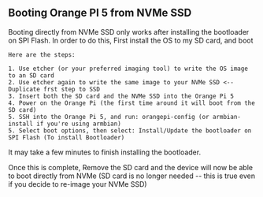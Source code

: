 ## Booting Orange PI 5 from NVMe SSD

Booting directly from NVMe SSD only works after installing the bootloader on SPI Flash.
In order to do this, First install the OS to my SD card, and boot
```
Here are the steps:

1. Use etcher (or your preferred imaging tool) to write the OS image to an SD card
2. Use etcher again to write the same image to your NVMe SSD <-- Duplicate frst step to SSD
3. Insert both the SD card and the NVMe SSD into the Orange Pi 5
4. Power on the Orange Pi (the first time around it will boot from the SD card)
5. SSH into the Orange Pi 5, and run: orangepi-config (or armbian-install if you're using armbian)
5. Select boot options, then select: Install/Update the bootloader on SPI Flash (To install Bootloader)
```

It may take a few minutes to finish installing the bootloader.

Once this is complete, Remove the SD card and the device will now be able to boot directly from NVMe
(SD card is no longer needed -- this is true even if you decide to re-image your NVMe SSD)

